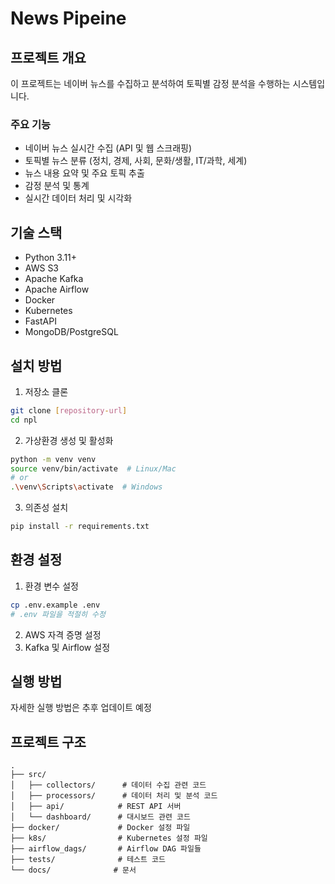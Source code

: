 #  News Pipeine

## 프로젝트 개요
이 프로젝트는 네이버 뉴스를 수집하고 분석하여 토픽별 감정 분석을 수행하는 시스템입니다.

### 주요 기능
- 네이버 뉴스 실시간 수집 (API 및 웹 스크래핑)
- 토픽별 뉴스 분류 (정치, 경제, 사회, 문화/생활, IT/과학, 세계)
- 뉴스 내용 요약 및 주요 토픽 추출
- 감정 분석 및 통계
- 실시간 데이터 처리 및 시각화

## 기술 스택
- Python 3.11+
- AWS S3
- Apache Kafka
- Apache Airflow
- Docker
- Kubernetes
- FastAPI
- MongoDB/PostgreSQL

## 설치 방법
1. 저장소 클론
```bash
git clone [repository-url]
cd npl
```

2. 가상환경 생성 및 활성화
```bash
python -m venv venv
source venv/bin/activate  # Linux/Mac
# or
.\venv\Scripts\activate  # Windows
```

3. 의존성 설치
```bash
pip install -r requirements.txt
```

## 환경 설정
1. 환경 변수 설정
```bash
cp .env.example .env
# .env 파일을 적절히 수정
```

2. AWS 자격 증명 설정
3. Kafka 및 Airflow 설정

## 실행 방법
자세한 실행 방법은 추후 업데이트 예정

## 프로젝트 구조
```
.
├── src/
│   ├── collectors/      # 데이터 수집 관련 코드
│   ├── processors/      # 데이터 처리 및 분석 코드
│   ├── api/            # REST API 서버
│   └── dashboard/      # 대시보드 관련 코드
├── docker/             # Docker 설정 파일
├── k8s/                # Kubernetes 설정 파일
├── airflow_dags/       # Airflow DAG 파일들
├── tests/              # 테스트 코드
└── docs/              # 문서
```